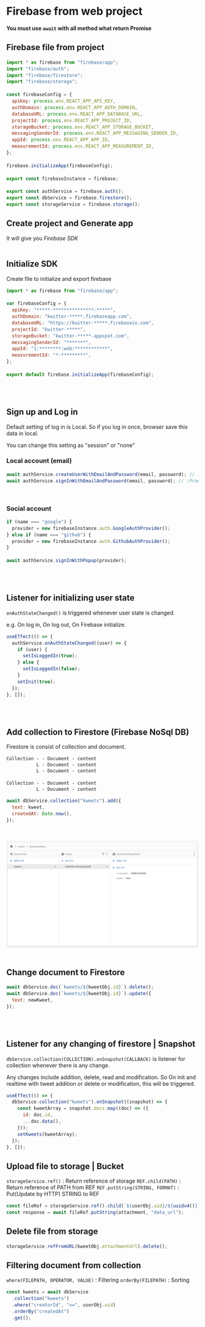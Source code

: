 # Firebase from web project

**You must use `await` with all method what return Promise**

## Firebase file from project

```js
import * as firebase from "firebase/app";
import "firebase/auth";
import "firebase/firestore";
import "firebase/storage";

const firebaseConfig = {
  apiKey: process.env.REACT_APP_API_KEY,
  authDomain: process.env.REACT_APP_AUTH_DOMAIN,
  databaseURL: process.env.REACT_APP_DATABASE_URL,
  projectId: process.env.REACT_APP_PROJECT_ID,
  storageBucket: process.env.REACT_APP_STORAGE_BUCKET,
  messagingSenderId: process.env.REACT_APP_MESSAGING_SENDER_ID,
  appId: process.env.REACT_APP_APP_ID,
  measurementId: process.env.REACT_APP_MEASUREMENT_ID,
};

firebase.initializeApp(firebaseConfig);

export const firebaseInstance = firebase;

export const authService = firebase.auth();
export const dbService = firebase.firestore();
export const storageService = firebase.storage();
```

## Create project and Generate app

It will give you _Firebase SDK_
<br />
<br />

## Initialize SDK

Create file to initialize and export firebase

```js
import * as firebase from "firebase/app";

var firebaseConfig = {
  apiKey: "*****-***************-*****",
  authDomain: "kwitter-*****.firebaseapp.com",
  databaseURL: "https://kwitter-*****.firebaseio.com",
  projectId: "kwitter-*****",
  storageBucket: "kwitter-*****.appspot.com",
  messagingSenderId: "*******",
  appId: "1:********:web:************",
  measurementId: "*-*********",
};

export default firebase.initializeApp(firebaseConfig);
```

<br />
<br />

## Sign up and Log in

Default setting of log in is Local. So if you log in once, browser save this data in local.

You can change this setting as "session" or "none"
<br />

### Local account (email)

```js
await authService.createUserWithEmailAndPassword(email, password); // :Promise
await authService.signInWithEmailAndPassword(email, password); // :Promise
```

<br />

### Social account

```js
if (name === "google") {
  provider = new firebaseInstance.auth.GoogleAuthProvider();
} else if (name === "github") {
  provider = new firebaseInstance.auth.GithubAuthProvider();
}

await authService.signInWithPopup(provider);
```

<br />
<br />

## Listener for initializing user state

`onAuthStateChanged()` is triggered whenever user state is changed.

e.g. On log in, On log out, On Firebase initialize.

```js
useEffect(() => {
  authService.onAuthStateChanged((user) => {
    if (user) {
      setIsLoggedIn(true);
    } else {
      setIsLoggedIn(false);
    }
    setInit(true);
  });
}, []);
```

<br />
<br />

## Add collection to Firestore (Firebase NoSql DB)

Firestore is consist of collection and document.

```
Collection - - Document - content
           L - Document - content
           L - Document - content

Collection - - Document - content
           L - Document - content
```

```js
await dbService.collection("kweets").add({
  text: kweet,
  createdAt: Date.now(),
});
```

<br />

![collection](./collection.jpg)
<br />
<br />

## Change document to Firestore

```js
await dbService.doc(`kweets/${kweetObj.id}`).delete();
await dbService.doc(`kweets/${kweetObj.id}`).update({
  text: newKweet,
});
```

<br />
<br />

## Listener for any changing of firestore | Snapshot

`dbService.collection(COLLECTION).onSnapshot(CALLBACK)` is listener for collection whenever there is any change.

Any changes include addition, delete, read and modification. So On init and realtime with tweet addition or delete or modification, this will be triggered.

```js
useEffect(() => {
  dbService.collection("kweets").onSnapshot((snapshot) => {
    const kweetArray = snapshot.docs.map((doc) => ({
      id: doc.id,
      ...doc.data(),
    }));
    setKweets(kweetArray);
  });
}, []);
```

## Upload file to storage | Bucket

`storageService.ref()` : Return reference of storage
`REF.child(PATH)` : Return reference of PATH from REF
`REF.putString(STRING, FORMAT)` : Put(Update by HTTP) STRING to REF

```js
const fileRef = storageService.ref().child(`${userObj.uid}/${uuidv4()}`);
const response = await fileRef.putString(attachment, "data_url");
```

## Delete file from storage

```js
storageService.refFromURL(kweetObj.attachmentUrl).delete();
```

## Filtering document from collection

`where(FILEPATH, OPERATOR, VALUE)` : Filtering
`orderBy(FILEPATH)` : Sorting

```js
const kweets = await dbService
  .collection("kweets")
  .where("creatorId", "==", userObj.uid)
  .orderBy("createdAt")
  .get();
```
